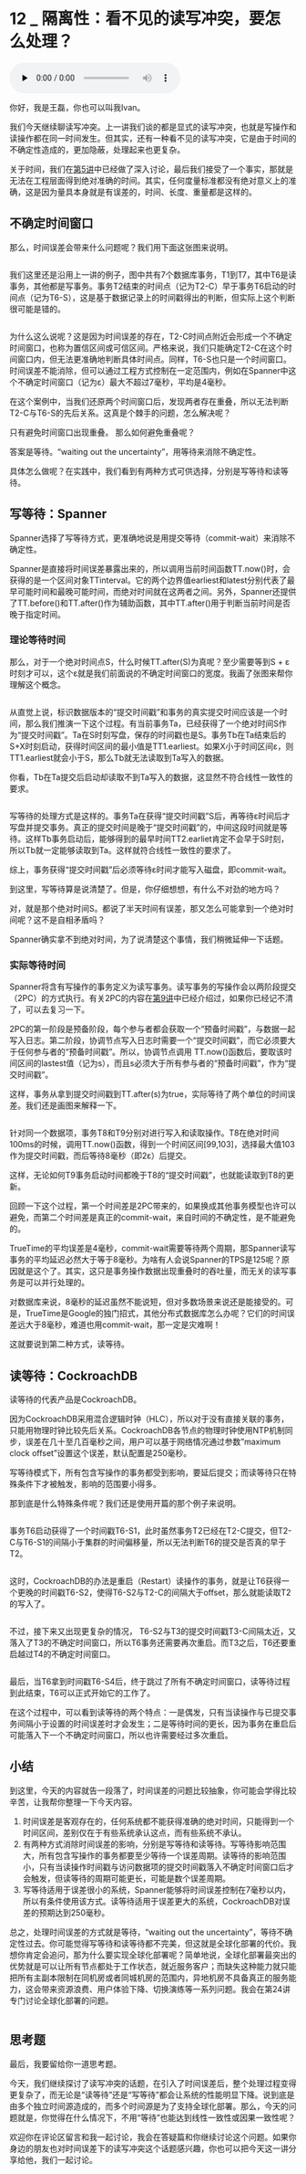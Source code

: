# 12 _ 隔离性：看不见的读写冲突，要怎么处理？

<audio id="audio" title="12 | 隔离性：看不见的读写冲突，要怎么处理？" controls="" preload="none"><source id="mp3" src="https://static001.geekbang.org/resource/audio/9a/94/9a4f0e2c51c3478ee97bcc41cca98c94.mp3"></audio>

你好，我是王磊，你也可以叫我Ivan。

我们今天继续聊读写冲突。上一讲我们谈的都是显式的读写冲突，也就是写操作和读操作都在同一时间发生。但其实，还有一种看不见的读写冲突，它是由于时间的不确定性造成的，更加隐蔽，处理起来也更复杂。

关于时间，我们在[第5讲](https://time.geekbang.org/column/article/274908)中已经做了深入讨论，最后我们接受了一个事实，那就是无法在工程层面得到绝对准确的时间。其实，任何度量标准都没有绝对意义上的准确，这是因为量具本身就是有误差的，时间、长度、重量都是这样的。

## 不确定时间窗口

那么，时间误差会带来什么问题呢？我们用下面这张图来说明。

<img src="https://static001.geekbang.org/resource/image/9a/74/9a6b93299744yye0cbfa6b00b9170474.jpg" alt="">

我们这里还是沿用上一讲的例子，图中共有7个数据库事务，T1到T7，其中T6是读事务，其他都是写事务。事务T2结束的时间点（记为T2-C）早于事务T6启动的时间点（记为T6-S），这是基于数据记录上的时间戳得出的判断，但实际上这个判断很可能是错的。

<img src="https://static001.geekbang.org/resource/image/ac/fe/acbce9810c15354948e4217ef37279fe.jpg" alt="">

为什么这么说呢？这是因为时间误差的存在，T2-C时间点附近会形成一个不确定时间窗口，也称为置信区间或可信区间。严格来说，我们只能确定T2-C在这个时间窗口内，但无法更准确地判断具体时间点。同样，T6-S也只是一个时间窗口。时间误差不能消除，但可以通过工程方式控制在一定范围内，例如在Spanner中这个不确定时间窗口（记为ɛ）最大不超过7毫秒，平均是4毫秒。

在这个案例中，当我们还原两个时间窗口后，发现两者存在重叠，所以无法判断T2-C与T6-S的先后关系。这真是个棘手的问题，怎么解决呢？

只有避免时间窗口出现重叠。 那么如何避免重叠呢？

答案是等待。“waiting out the uncertainty”，用等待来消除不确定性。

具体怎么做呢？在实践中，我们看到有两种方式可供选择，分别是写等待和读等待。

## 写等待：Spanner

Spanner选择了写等待方式，更准确地说是用提交等待（commit-wait）来消除不确定性。

Spanner是直接将时间误差暴露出来的，所以调用当前时间函数TT.now()时，会获得的是一个区间对象TTinterval。它的两个边界值earliest和latest分别代表了最早可能时间和最晚可能时间，而绝对时间就在这两者之间。另外，Spanner还提供了TT.before()和TT.after()作为辅助函数，其中TT.after()用于判断当前时间是否晚于指定时间。

### 理论等待时间

那么，对于一个绝对时间点S，什么时候TT.after(S)为真呢？至少需要等到S + ɛ时刻才可以，这个ɛ就是我们前面说的不确定时间窗口的宽度。我画了张图来帮你理解这个概念。

<img src="https://static001.geekbang.org/resource/image/3c/5a/3c2f4aaee4e705cea55e5493027af05a.jpg" alt="">

从直觉上说，标识数据版本的“提交时间戳”和事务的真实提交时间应该是一个时间，那么我们推演一下这个过程。有当前事务Ta，已经获得了一个绝对时间S作为“提交时间戳”。Ta在S时刻写盘，保存的时间戳也是S。事务Tb在Ta结束后的S+X时刻启动，获得时间区间的最小值是TT1.earliest。如果X小于时间区间ɛ，则TT1.earliest就会小于S，那么Tb就无法读取到Ta写入的数据。

你看，Tb在Ta提交后启动却读取不到Ta写入的数据，这显然不符合线性一致性的要求。

<img src="https://static001.geekbang.org/resource/image/e1/a1/e11652424523966e9532ba2e3f80fda1.jpg" alt="">

写等待的处理方式是这样的。事务Ta在获得“提交时间戳”S后，再等待ɛ时间后才写盘并提交事务。真正的提交时间是晚于“提交时间戳”的，中间这段时间就是等待。这样Tb事务启动后，能够得到的最早时间TT2.earliet肯定不会早于S时刻，所以Tb就一定能够读取到Ta。这样就符合线性一致性的要求了。

综上，事务获得“提交时间戳”后必须等待ɛ时间才能写入磁盘，即commit-wait。

到这里，写等待算是说清楚了。但是，你仔细想想，有什么不对劲的地方吗？

对，就是那个绝对时间S。都说了半天时间有误差，那又怎么可能拿到一个绝对时间呢？这不是自相矛盾吗？

Spanner确实拿不到绝对时间，为了说清楚这个事情，我们稍微延伸一下话题。

### 实际等待时间

Spanner将含有写操作的事务定义为读写事务。读写事务的写操作会以两阶段提交（2PC）的方式执行。有关2PC的内容在[第9讲](https://time.geekbang.org/column/article/278949)中已经介绍过，如果你已经记不清了，可以去复习一下。

2PC的第一阶段是预备阶段，每个参与者都会获取一个“预备时间戳”，与数据一起写入日志。第二阶段，协调节点写入日志时需要一个“提交时间戳”，而它必须要大于任何参与者的“预备时间戳”。所以，协调节点调用 TT.now()函数后，要取该时间区间的lastest值（记为s），而且s必须大于所有参与者的“预备时间戳”，作为“提交时间戳”。

这样，事务从拿到提交时间戳到TT.after(s)为true，实际等待了两个单位的时间误差。我们还是画图来解释一下。

<img src="https://static001.geekbang.org/resource/image/d5/52/d500c5b4e7ebd365fa7d3199c5a38e52.jpg" alt="">

针对同一个数据项，事务T8和T9分别对进行写入和读取操作。T8在绝对时间100ms的时候，调用TT.now()函数，得到一个时间区间[99,103]，选择最大值103作为提交时间戳，而后等待8毫秒（即2ɛ）后提交。

这样，无论如何T9事务启动时间都晚于T8的“提交时间戳”，也就能读取到T8的更新。

回顾一下这个过程，第一个时间差是2PC带来的，如果换成其他事务模型也许可以避免，而第二个时间差是真正的commit-wait，来自时间的不确定性，是不能避免的。

TrueTime的平均误差是4毫秒，commit-wait需要等待两个周期，那Spanner读写事务的平均延迟必然大于等于8毫秒。为啥有人会说Spanner的TPS是125呢？原因就是这个了。其实，这只是事务操作数据出现重叠时的吞吐量，而无关的读写事务是可以并行处理的。

对数据库来说，8毫秒的延迟虽然不能说短，但对多数场景来说还是能接受的。可是，TrueTime是Google的独门招式，其他分布式数据库怎么办呢？它们的时间误差远大于8毫秒，难道也用commit-wait，那一定是灾难啊！

这就要说到第二种方式，读等待。

## 读等待：CockroachDB

读等待的代表产品是CockroachDB。

因为CockroachDB采用混合逻辑时钟（HLC），所以对于没有直接关联的事务，只能用物理时钟比较先后关系。CockroachDB各节点的物理时钟使用NTP机制同步，误差在几十至几百毫秒之间，用户可以基于网络情况通过参数”maximum clock offset”设置这个误差，默认配置是250毫秒。

写等待模式下，所有包含写操作的事务都受到影响，要延后提交；而读等待只在特殊条件下才被触发，影响的范围要小得多。

那到底是什么特殊条件呢？我们还是使用开篇的那个例子来说明。

<img src="https://static001.geekbang.org/resource/image/5f/94/5f0a996cc5b59b1aa3c865c1d7eeb694.jpg" alt="">

事务T6启动获得了一个时间戳T6-S1，此时虽然事务T2已经在T2-C提交，但T2-C与T6-S1的间隔小于集群的时间偏移量，所以无法判断T6的提交是否真的早于T2。

<img src="https://static001.geekbang.org/resource/image/3c/38/3c1cee51d8420cfeac7a447ceac55238.jpg" alt="">

这时，CockroachDB的办法是重启（Restart）读操作的事务，就是让T6获得一个更晚的时间戳T6-S2，使得T6-S2与T2-C的间隔大于offset，那么就能读取T2的写入了。

<img src="https://static001.geekbang.org/resource/image/61/02/61fb158ecb462e4f7b97951b8ff9be02.jpg" alt="">

不过，接下来又出现更复杂的情况， T6-S2与T3的提交时间戳T3-C间隔太近，又落入了T3的不确定时间窗口，所以T6事务还需要再次重启。而T3之后，T6还要重启越过T4的不确定时间窗口。

<img src="https://static001.geekbang.org/resource/image/c5/68/c5fddd5dd83df2718637758ac82dd568.jpg" alt="">

最后，当T6拿到时间戳T6-S4后，终于跳过了所有不确定时间窗口，读等待过程到此结束，T6可以正式开始它的工作了。

在这个过程中，可以看到读等待的两个特点：一是偶发，只有当读操作与已提交事务间隔小于设置的时间误差时才会发生；二是等待时间的更长，因为事务在重启后可能落入下一个不确定时间窗口，所以也许需要经过多次重启。

## 小结

到这里，今天的内容就告一段落了，时间误差的问题比较抽象，你可能会学得比较辛苦，让我帮你整理一下今天内容。

1. 时间误差是客观存在的，任何系统都不能获得准确的绝对时间，只能得到一个时间区间，差别仅在于有些系统承认这点，而有些系统不承认。
1. 有两种方式消除时间误差的影响，分别是写等待和读等待。写等待影响范围大，所有包含写操作的事务都要至少等待一个误差周期。读等待的影响范围小，只有当读操作时间戳与访问数据项的提交时间戳落入不确定时间窗口后才会触发，但读等待的周期可能更长，可能是数个误差周期。
1. 写等待适用于误差很小的系统，Spanner能够将时间误差控制在7毫秒以内，所以有条件使用该方式。读等待适用于误差更大的系统，CockroachDB对误差的预期达到250毫秒。

总之，处理时间误差的方式就是等待，“waiting out the uncertainty”，等待不确定性过去。你可能觉得写等待和读等待都不完美，但这就是全球化部署的代价。我想你肯定会追问，那为什么要实现全球化部署呢？简单地说，全球化部署最突出的优势就是可以让所有节点都处于工作状态，就近服务客户；而缺失这种能力就只能把所有主副本限制在同机房或者同城机房的范围内，异地机房不具备真正的服务能力，这会带来资源浪费、用户体验下降、切换演练等一系列问题。我会在第24讲专门讨论全球化部署的问题。

<img src="https://static001.geekbang.org/resource/image/b2/f4/b2fa54f1221d2dbef83924dyy673f2f4.jpg" alt="">

## 思考题

最后，我要留给你一道思考题。

今天，我们继续探讨了读写冲突的话题，在引入了时间误差后，整个处理过程变得更复杂了，而无论是“读等待”还是“写等待”都会让系统的性能明显下降。说到底是由多个独立时间源造成的，而多个时间源是为了支持全球化部署。那么，今天的问题就是，你觉得在什么情况下，不用“等待”也能达到线性一致性或因果一致性呢？

欢迎你在评论区留言和我一起讨论，我会在答疑篇和你继续讨论这个问题。如果你身边的朋友也对时间误差下的读写冲突这个话题感兴趣，你也可以把今天这一讲分享给他，我们一起讨论。
